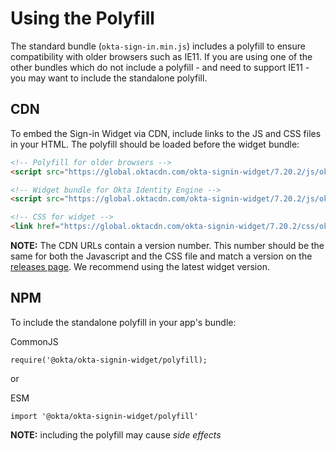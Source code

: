 # Using the Polyfill

The standard bundle (`okta-sign-in.min.js`) includes a polyfill to ensure compatibility with older browsers such as IE11. If you are using one of the other bundles which do not include a polyfill - and need to support IE11 - you may want to include the standalone polyfill.

## CDN

To embed the Sign-in Widget via CDN, include links to the JS and CSS files in your HTML. The polyfill should be loaded before the widget bundle:


```html
<!-- Polyfill for older browsers -->
<script src="https://global.oktacdn.com/okta-signin-widget/7.20.2/js/okta-sign-in.polyfill.min.js" type="text/javascript" integrity="sha384-QzQIGwIndxyBdHRQOwgjmQJLod6LRMchZyYg7RUq8FUECvPvreqauQhkU2FF9EGD" crossorigin="anonymous"></script>

<!-- Widget bundle for Okta Identity Engine -->
<script src="https://global.oktacdn.com/okta-signin-widget/7.20.2/js/okta-sign-in.oie.min.js" type="text/javascript" integrity="sha384-CWLY/vFWttFk5hBysGgzQ674ptqaUaUIXNt5oMg8k2Gn1dbIQdHdJYQ/SLWSujog" crossorigin="anonymous"></script>

<!-- CSS for widget -->
<link href="https://global.oktacdn.com/okta-signin-widget/7.20.2/css/okta-sign-in.min.css" type="text/css" rel="stylesheet" integrity="sha384-dSu5aeT1QQGdN2P/rP67PceRnDV2DXQGYnmk71rM5C9LoafshUrFLdWaTn99oq2h" crossorigin="anonymous" />
```

**NOTE:** The CDN URLs contain a version number. This number should be the same for both the Javascript and the CSS file and match a version on the [releases page](https://github.com/okta/okta-signin-widget/releases). We recommend using the latest widget version.

## NPM

To include the standalone polyfill in your app's bundle:

CommonJS
```
require('@okta/okta-signin-widget/polyfill);
```

or

ESM
```
import '@okta/okta-signin-widget/polyfill'
```

**NOTE:** including the polyfill may cause *side effects*
